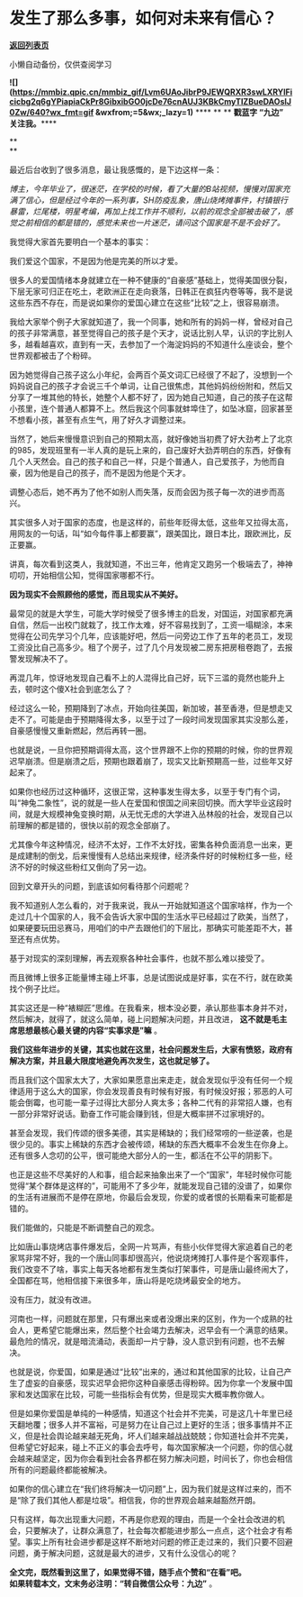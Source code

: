 # 发生了那么多事，如何对未来有信心？

[**返回列表页**](/gzh/九边)

小懒自动备份，仅供查阅学习

******![](https://mmbiz.qpic.cn/mmbiz_gif/Lvm6UAoJibrP9JEWQRXR3swLXRYlFicicbg2q6gYPiapiaCkPr8GibxibGO0jcDe76cnAUJ3KBkCmyTIZBueDAOslJ0Zw/640?wx_fmt=gif
&wxfrom;=5&wx;_lazy=1)****** **** ** ** **戳蓝字 **“九边”** 关注我。******

 **  
**

最近后台收到了很多消息，最让我感慨的，是下边这样一条：

  

_博主，今年毕业了，很迷茫，在学校的时候，看了大量的B站视频，慢慢对国家充满了信心，但是经过今年的一系列事，SH防疫乱象，唐山烧烤摊事件，村镇银行暴雷，烂尾楼，明星考编，再加上找工作并不顺利，以前的观念全部被击破了，感觉之前相信的都是错的，感觉未来也一片迷茫，请问这个国家是不是不会好了。_

  

我觉得大家首先要明白一个基本的事实：

  

我们爱这个国家，不是因为他是完美的所以才爱。

  

很多人的爱国情绪本身就建立在一种不健康的“自豪感”基础上，觉得美国很分裂，下层无家可归正在吃土，老欧洲正在走向衰落，日韩正在疯狂内卷等等，我不是说这些东西不存在，而是说如果你的爱国心建立在这些“比较”之上，很容易崩溃。

  

我给大家举个例子大家就知道了，我一个同事，她和所有的妈妈一样，曾经对自己的孩子非常满意，甚至觉得自己的孩子是个天才，说话比别人早，认识的字比别人多，越看越喜欢，直到有一天，去参加了一个海淀妈妈的不知道什么座谈会，整个世界观都被击了个粉碎。

  

因为她觉得自己孩子这么小年纪，会两百个英文词汇已经很了不起了，没想到一个妈妈说自己的孩子才会说三千个单词，让自己很焦虑，其他妈妈纷纷附和，然后又分享了一堆其他的特长，她整个人都不好了，因为她自己知道，自己的孩子在这帮小孩里，连个普通人都算不上。然后我这个同事就蚌埠住了，如坠冰窟，回家甚至不想看小孩，甚至有点生气，用了好久才调整过来。

  

当然了，她后来慢慢意识到自己的预期太高，就好像她当初费了好大劲考上了北京的985，发现班里有一半人真的是玩上来的，自己废好大劲弄明白的东西，好像有几个人天然会。自己的孩子和自己一样，只是个普通人，自己爱孩子，为他而自豪，因为他是自己的孩子，而不是因为他是个天才。

  

调整心态后，她不再为了他不如别人而失落，反而会因为孩子每一次的进步而高兴。

  

其实很多人对于国家的态度，也是这样的，前些年贬得太低，这些年又拉得太高，用网友的一句话，叫“如今每件事上都要赢”，跟美国比，跟日本比，跟欧洲比，反正要赢。

  

讲真，每次看到这类人，我就知道，不出三年，他肯定又跑另一个极端去了，神神叨叨，开始相信公知，觉得国家哪都不行。

  

 **因为现实不会照顾他的感觉，而且现实从不美好。**

  

最常见的就是大学生，可能大学时候受了很多博主的启发，对国运，对国家都充满自信，然后一出校门就栽了，找工作太难，好不容易找到了，工资一塌糊涂，本来觉得在公司先学习个几年，应该能好吧，然后一问旁边工作了五年的老员工，发现工资没比自己高多少。租了个房子，过了几个月发现被二房东把房租卷跑了，去报警发现解决不了。

  

再混几年，惊讶地发现自己看不上的人混得比自己好，玩下三滥的竟然也能升上去，顿时这个傻X社会到底怎么了？

  

经过这么一轮，预期降到了冰点，开始向往美国，新加坡，甚至香港，但是想走又走不了。可能是由于预期降得太多，以至于过了一段时间发现国家其实没那么差，自豪感慢慢又重新燃起，然后再转一圈。

  

也就是说，一旦你把预期调得太高，这个世界跟不上你的预期的时候，你的世界观迟早崩溃。但是崩溃之后，预期也跟着崩了，现实又比新预期高一些，过些年又好起来了。

  

如果你也经历过这种循环，这很正常，这种事发生得太多，以至于专门有个词，叫“神兔二象性”，说的就是一些人在爱国和恨国之间来回切换。而大学毕业这段时间，就是大规模神兔变换时期，从无忧无虑的大学进入丛林般的社会，发现自己以前理解的都是错的，很快以前的观念全部崩了。

  

尤其像今年这种情况，经济不太好，工作不太好找，密集各种负面消息一出来，更是成建制的倒戈，后来慢慢有人总结出来规律，经济条件好的时候粉红多一些，经济不好的时候这些粉红又倒向了另一边。

  

回到文章开头的问题，到底该如何看待那个问题呢？

  

我不知道别人怎么看的，对于我来说，我从一开始就知道这个国家啥样，作为一个走过几十个国家的人，我不会告诉大家中国的生活水平已经超过了欧美，当然了，如果硬要玩田忌赛马，用咱们的中产去跟他们的下层比，那确实可能差距不大，甚至还有点优势。

  

基于对现实的深刻理解，再去观察各种社会事件，也就不那么难以接受了。

  

而且微博上很多正能量博主碰上坏事，总是试图说成是好事，实在不行，就在欧美找个例子比烂。

  

其实这还是一种“裱糊匠”思维。在我看来，根本没必要，承认那些事本身并不对，然后解决，就得了，就这么简单，碰上问题解决问题，并且改进，
**这不就是毛主席思想最核心最关键的内容“实事求是”嘛** 。

  

 **我们这些年进步的关键，其实也就在这里，社会问题发生后，大家有愤怒，政府有解决方案，并且最大限度地避免再次发生，这也就足够了。**

  

而且我们这个国家太大了，大家如果愿意出来走走，就会发现似乎没有任何一个规律适用于这么大的国家，你会发现善良有时候有好报，有时候没好报；邪恶的人可能会倒霉，也可能一辈子过得比大部分人爽太多；各种二代有的非常招人嫌，也有一部分非常好说话。勤奋工作可能会赚到钱，但是大概率拼不过家境好的。

  

甚至会发现，我们传颂的很多美德，其实是稀缺的；我们经常唠的一些逆袭，也是很少见的。事实上稀缺的东西才会被传颂，稀缺的东西大概率不会发生在你身上。还有很多人念叨的公平，很可能绝大部分人的一生，都活在不公平的阴影下。

  

也正是这些不尽美好的人和事，组合起来抽象出来了一个“国家”，年轻时候你可能觉得“某个群体是这样的”，可能用不了多少年，就能发现自己错的没谱了，如果你的生活有进展而不是停在原地，你最后会发现，你爱的或者恨的长期看来可能都是错的。

  

我们能做的，只能是不断调整自己的观念。

  

比如唐山事烧烤店事件爆发后，全网一片骂声，有些小伙伴觉得大家追着自己的老家骂非常不好，我的一个唐山同事却很高兴，他说烧烤摊打人事件是个客观事件，我们改变不了啥，事实上每天各地都有发生类似打架事件，可是唐山最终闹大了，全国都在骂，他相信接下来很多年，唐山将是吃烧烤最安全的地方。

  

没有压力，就没有改进。

  

河南也一样，问题就在那里，只有爆出来或者没爆出来的区别，作为一个成熟的社会人，更希望它能爆出来，然后整个社会竭力去解决，迟早会有一个满意的结果。最危险的情况，就是暗流涌动，表面却一片宁静，没人意识到有问题，也不去解决。

  

也就是说，你爱国，如果是通过“比较”出来的，通过和其他国家的比较，让自己产生了虚妄的自豪感，现实迟早会把你这种自豪感击得粉碎。因为你拿一个发展中国家和发达国家在比较，可能一些指标会有优势，但是现实大概率教你做人。

  

但是如果你爱国是单纯的一种感情，知道这个社会并不完美，可是这几十年里已经天翻地覆；很多人并不富裕，可是努力在让自己过上更好的生活；很多事情并不正义，但是社会舆论越来越无死角，坏人们越来越战战兢兢；你知道社会并不完美，但希望它好起来，碰上不正义的事会去呼号，每次国家解决一个问题，你的信心就会越来越坚定，因为你会看到社会各界都在努力解决问题，时间长了，你也会相信所有的问题最终都能被解决。

  

如果你的信心建立在“我们终将解决一切问题”上，因为我们就是这样过来的，而不是“除了我们其他人都是垃圾”。相信我，你的世界观会越来越豁然开朗。

  

只有这样，每次出现重大问题，不再是你悲观的理由，而是一个全社会改进的机会，只要解决了，让群众满意了，社会每次都能进步那么一点点，这个社会才有希望。事实上所有社会进步都是这样不断地对问题的修正走过来的，我们只要不回避问题，勇于解决问题，这就是最大的进步，又有什么没信心的呢？  

  

 **全文完，既然看到这里了，如果觉得不错，随手点个赞和“在看”吧。**  
 **如果转载本文，文末务必注明：“转自微信公众号：九边”** 。

